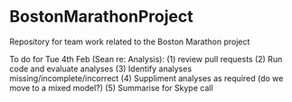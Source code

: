 # BostonMarathonProject
Repository for team work related to the Boston Marathon project


To do for Tue 4th Feb (Sean re: Analysis):
(1) review pull requests
(2) Run code and evaluate analyses
(3) Identify analyses missing/incomplete/incorrect
(4) Suppliment analyses as required (do we move to a mixed model?)
(5) Summarise for Skype call
